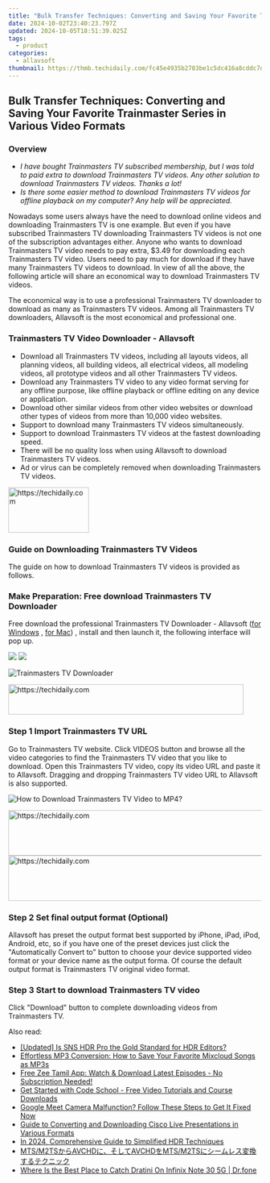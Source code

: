 ```yaml
---
title: "Bulk Transfer Techniques: Converting and Saving Your Favorite Trainmaster Series in Various Video Formats"
date: 2024-10-02T23:40:23.797Z
updated: 2024-10-05T18:51:39.025Z
tags:
  - product
categories:
  - allavsoft
thumbnail: https://thmb.techidaily.com/fc45e4935b2783be1c5dc416a8cddc7dff02a0dd6e0a55facead0cef258b81de.jpg
---
```


## Bulk Transfer Techniques: Converting and Saving Your Favorite Trainmaster Series in Various Video Formats

### Overview

* _I have bought Trainmasters TV subscribed membership, but I was told to paid extra to download Trainmasters TV videos. Any other solution to download Trainmasters TV videos. Thanks a lot!_
* _Is there some easier method to download Trainmasters TV videos for offline playback on my computer? Any help will be appreciated._

Nowadays some users always have the need to download online videos and downloading Trainmasters TV is one example. But even if you have subscribed Trainmasters TV downloading Trainmasters TV videos is not one of the subscription advantages either. Anyone who wants to download Trainmasters TV video needs to pay extra, $3.49 for downloading each Trainmasters TV video. Users need to pay much for download if they have many Trainmasters TV videos to download. In view of all the above, the following article will share an economical way to download Trainmasters TV videos.

The economical way is to use a professional Trainmasters TV downloader to download as many as Trainmasters TV videos. Among all Trainmasters TV downloaders, Allavsoft is the most economical and professional one.

### Trainmasters TV Video Downloader - Allavsoft

* Download all Trainmasters TV videos, including all layouts videos, all planning videos, all building videos, all electrical videos, all modeling videos, all prototype videos and all other Trainmasters TV videos.
* Download any Trainmasters TV video to any video format serving for any offline purpose, like offline playback or offline editing on any device or application.
* Download other similar videos from other video websites or download other types of videos from more than 10,000 video websites.
* Support to download many Trainmasters TV videos simultaneously.
* Support to download Trainmasters TV videos at the fastest downloading speed.
* There will be no quality loss when using Allavsoft to download Trainmasters TV videos.
* Ad or virus can be completely removed when downloading Trainmasters TV videos.

<!-- affiliate ads begin -->
<a href="https://malaysia-healthcare-travel-council.pxf.io/c/5597632/1576474/17382" target="_top" id="1576474">
  <img src="//a.impactradius-go.com/display-ad/17382-1576474" border="0" alt="https://techidaily.com" width="160" height="90"/>
</a>
<img height="0" width="0" src="https://malaysia-healthcare-travel-council.pxf.io/i/5597632/1576474/17382" style="position:absolute;visibility:hidden;" border="0" />
<!-- affiliate ads end -->

### Guide on Downloading Trainmasters TV Videos

The guide on how to download Trainmasters TV videos is provided as follows.

### Make Preparation: Free download Trainmasters TV Downloader

Free download the professional Trainmasters TV Downloader - Allavsoft ([for Windows](https://tools.techidaily.com/allavsoft/products/) , [for Mac](https://tools.techidaily.com/allavsoft/products/)) , install and then launch it, the following interface will pop up.

[![](https://www.allavsoft.com/how-to/../images/how-to/free-download-win.jpg)](https://tools.techidaily.com/allavsoft/products/) [![](https://www.allavsoft.com/how-to/../images/how-to/free-download-mac.jpg)](https://tools.techidaily.com/allavsoft/products/)

![Trainmasters TV Downloader](https://www.allavsoft.com/how-to/../images/allavsoft/screen-shot-600.jpg)

<!-- affiliate ads begin -->
<a href="https://aligracehair.sjv.io/c/5597632/2135360/19272" target="_top" id="2135360">
  <img src="//a.impactradius-go.com/display-ad/19272-2135360" border="0" alt="https://techidaily.com" width="468" height="60"/>
</a>
<img height="0" width="0" src="https://aligracehair.sjv.io/i/5597632/2135360/19272" style="position:absolute;visibility:hidden;" border="0" />
<!-- affiliate ads end -->

### Step 1 Import Trainmasters TV URL

Go to Trainmasters TV website. Click VIDEOS button and browse all the video categories to find the Trainmasters TV video that you like to download. Open this Trainmasters TV video, copy its video URL and paste it to Allavsoft. Dragging and dropping Trainmasters TV video URL to Allavsoft is also supported.

![How to Download Trainmasters TV Video to MP4?](https://www.allavsoft.com/how-to/../images/how-to/download-rtmp-video/download-rtmp-video.jpg)

<!-- affiliate ads begin -->
<a href="https://appsumo.8odi.net/c/5597632/2151866/7443" target="_top" id="2151866">
  <img src="//a.impactradius-go.com/display-ad/7443-2151866" border="0" alt="https://techidaily.com" width="728" height="90"/>
</a>
<img height="0" width="0" src="https://appsumo.8odi.net/i/5597632/2151866/7443" style="position:absolute;visibility:hidden;" border="0" />
<!-- affiliate ads end -->

<!-- affiliate ads begin -->
<a href="https://aligracehair.sjv.io/c/5597632/1997722/19272" target="_top" id="1997722">
  <img src="//a.impactradius-go.com/display-ad/19272-1997722" border="0" alt="https://techidaily.com" width="728" height="90"/>
</a>
<img height="0" width="0" src="https://aligracehair.sjv.io/i/5597632/1997722/19272" style="position:absolute;visibility:hidden;" border="0" />
<!-- affiliate ads end -->

### Step 2 Set final output format (Optional)

Allavsoft has preset the output format best supported by iPhone, iPad, iPod, Android, etc, so if you have one of the preset devices just click the "Automatically Convert to" button to choose your device supported video format or your device name as the output forma. Of course the default output format is Trainmasters TV original video format.

### Step 3 Start to download Trainmasters TV video

Click "Download" button to complete downloading videos from Trainmasters TV.

<ins class="adsbygoogle"
     style="display:block"
     data-ad-format="autorelaxed"
     data-ad-client="ca-pub-7571918770474297"
     data-ad-slot="1223367746"></ins>

<ins class="adsbygoogle"
     style="display:block"
     data-ad-client="ca-pub-7571918770474297"
     data-ad-slot="8358498916"
     data-ad-format="auto"
     data-full-width-responsive="true"></ins>

<span class="atpl-alsoreadstyle">Also read:</span>
<div><ul>
<li><a href="https://extra-support.techidaily.com/updated-is-sns-hdr-pro-the-gold-standard-for-hdr-editors/"><u>[Updated] Is SNS HDR Pro the Gold Standard for HDR Editors?</u></a></li>
<li><a href="https://win-luxury.techidaily.com/effortless-mp3-conversion-how-to-save-your-favorite-mixcloud-songs-as-mp3s/"><u>Effortless MP3 Conversion: How to Save Your Favorite Mixcloud Songs as MP3s</u></a></li>
<li><a href="https://win-luxury.techidaily.com/free-zee-tamil-app-watch-and-download-latest-episodes-no-subscription-needed/"><u>Free Zee Tamil App: Watch & Download Latest Episodes - No Subscription Needed!</u></a></li>
<li><a href="https://win-luxury.techidaily.com/get-started-with-code-school-free-video-tutorials-and-course-downloads/"><u>Get Started with Code School - Free Video Tutorials and Course Downloads</u></a></li>
<li><a href="https://win-able.techidaily.com/google-meet-camera-malfunction-follow-these-steps-to-get-it-fixed-now/"><u>Google Meet Camera Malfunction? Follow These Steps to Get It Fixed Now</u></a></li>
<li><a href="https://win-luxury.techidaily.com/guide-to-converting-and-downloading-cisco-live-presentations-in-various-formats/"><u>Guide to Converting and Downloading Cisco Live Presentations in Various Formats</u></a></li>
<li><a href="https://fox-info.techidaily.com/in-2024-comprehensive-guide-to-simplified-hdr-techniques/"><u>In 2024, Comprehensive Guide to Simplified HDR Techniques</u></a></li>
<li><a href="https://win-dash.techidaily.com/mtsm2tsavchdavchdmtsm2ts/"><u>MTS/M2TSからAVCHDに、そしてAVCHDをMTS/M2TSにシームレス変換するテクニック</u></a></li>
<li><a href="https://android-pokemon-go.techidaily.com/where-is-the-best-place-to-catch-dratini-on-infinix-note-30-5g-drfone-by-drfone-virtual-android/"><u>Where Is the Best Place to Catch Dratini On Infinix Note 30 5G | Dr.fone</u></a></li>
</ul></div>

